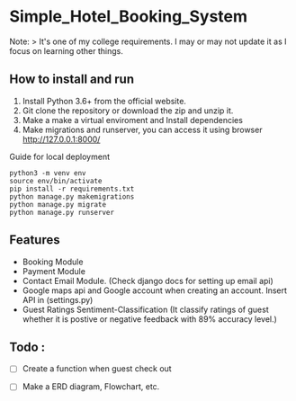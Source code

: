 # Simple_Hotel_Booking_System

Note: > It's one of my college requirements. I may or may not update it as I focus on learning other things.

## How to install and run
1. Install Python 3.6+ from the official website.
2. Git clone the repository or download the zip and unzip it. 
3. Make a make a virtual enviroment and Install dependencies 
4. Make migrations and runserver, you can access it using browser http://127.0.0.1:8000/

Guide for local deployment 
```
python3 -m venv env
source env/bin/activate            
pip install -r requirements.txt
python manage.py makemigrations
python manage.py migrate
python manage.py runserver
```
## Features
* Booking Module 
* Payment Module 
* Contact Email Module. (Check django docs for setting up email api)
* Google maps api and Google account when creating an account. Insert API in (settings.py)
* Guest Ratings Sentiment-Classification (It classify ratings of guest whether it is postive or negative feedback with 89% accuracy level.)

## Todo :
- [ ] Create a function when guest check out  
- [ ] Make a ERD diagram, Flowchart, etc. 




